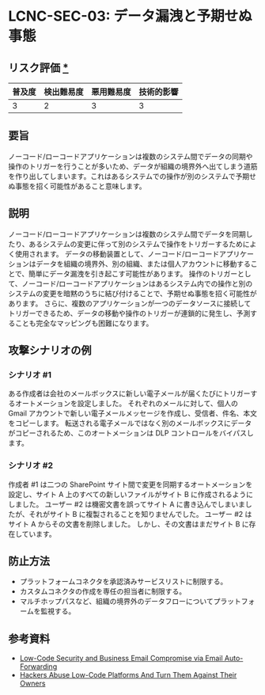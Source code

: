 # LCNC-SEC-03: データ漏洩と予期せぬ事態

## リスク評価 [*](https://owasp.org/www-project-top-ten/2017/Note_About_Risks)

| 普及度 | 検出難易度 | 悪用難易度 | 技術的影響 |
| --- | --- | --- | --- |
| 3 | 2 | 3 | 3 |

## 要旨

ノーコード/ローコードアプリケーションは複数のシステム間でデータの同期や操作のトリガーを行うことが多いため、データが組織の境界外へ出てしまう道筋を作り出してしまいます。これはあるシステムでの操作が別のシステムで予期せぬ事態を招く可能性があること意味します。

## 説明

ノーコード/ローコードアプリケーションは複数のシステム間でデータを同期したり、あるシステムの変更に伴って別のシステムで操作をトリガーするためによく使用されます。
データの移動装置として、ノーコード/ローコードアプリケーションはデータを組織の境界外、別の組織、または個人アカウントに移動することで、簡単にデータ漏洩を引き起こす可能性があります。
操作のトリガーとして、ノーコード/ローコードアプリケーションはあるシステム内での操作と別のシステムの変更を暗黙のうちに結び付けることで、予期せぬ事態を招く可能性があります。
さらに、複数のアプリケーションが一つのデータソースに接続してトリガーできるため、データの移動や操作のトリガーが連鎖的に発生し、予測することも完全なマッピングも困難になります。

## 攻撃シナリオの例

### シナリオ #1

ある作成者は会社のメールボックスに新しい電子メールが届くたびにトリガーするオートメーションを設定しました。
それぞれのメールに対して、個人の Gmail アカウントで新しい電子メールメッセージを作成し、受信者、件名、本文をコピーします。
転送される電子メールではなく別のメールボックスにデータがコピーされるため、このオートメーションは DLP コントロールをバイパスします。

### シナリオ #2

作成者 #1 は二つの SharePoint サイト間で変更を同期するオートメーションを設定し、サイト A 上のすべての新しいファイルがサイト B に作成されるようにしました。
ユーザー #2 は機密文書を誤ってサイト A に書き込んでしまいましたが、それがサイト B に複製されることを知りませんでした。
ユーザー #2 はサイト A からその文書を削除しました。
しかし、その文書はまだサイト B に存在しています。

## 防止方法

- プラットフォームコネクタを承認済みサービスリストに制限する。
- カスタムコネクタの作成を専任の担当者に制限する。
- マルチホップパスなど、組織の境界外のデータフローについてプラットフォームを監視する。

## 参考資料

- [Low-Code Security and Business Email Compromise via Email Auto-Forwarding](https://www.zenity.io/blog/low-code-security-and-business-email-compromise-via-email-auto-forwarding/)
- [Hackers Abuse Low-Code Platforms And Turn Them Against Their Owners](https://www.zenity.io/blog/hackers-abuse-low-code-platforms-and-turn-them-against-their-owners/)
